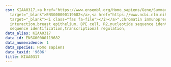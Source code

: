 ```yaml
---
csv: KIAA0317,<a href="https://www.ensembl.org/Homo_sapiens/Gene/Summary?db=core;g=ENSG00000119682"
  target="_blank">ENSG00000119682</a>,<a href="https://www.ncbi.nlm.nih.gov/pubmed/22863008"
  target="_blank"><i class="fas fa-file"></i></a>",chromatin immunoprecipitation assay,direct
  interaction,breast epithelium, BPE cell, R2,nucleotide sequence identification,nucleotide
  sequence identification,transcriptional regulation,
data_alias: KIAA0317
data_id: ENSG00000119682
data_numevidence: 1
data_species: Homo sapiens
data_taxid: '9606'
title: KIAA0317
---
```

